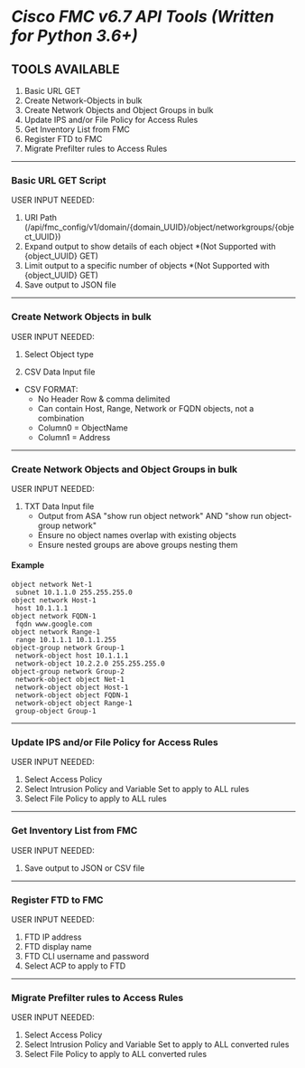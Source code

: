 # ***Cisco FMC v6.7 API Tools (Written for Python 3.6+)***

## **TOOLS AVAILABLE**
1. Basic URL GET
2. Create Network-Objects in bulk
3. Create Network Objects and Object Groups in bulk
4. Update IPS and/or File Policy for Access Rules
5. Get Inventory List from FMC
6. Register FTD to FMC
7. Migrate Prefilter rules to Access Rules


_____________________________________________________________________________________________
### **Basic URL GET Script**

USER INPUT NEEDED:
1. URI Path (/api/fmc_config/v1/domain/{domain_UUID}/object/networkgroups/{object_UUID})
2. Expand output to show details of each object *(Not Supported with {object_UUID} GET)
3. Limit output to a specific number of objects *(Not Supported with {object_UUID} GET)
4. Save output to JSON file


_____________________________________________________________________________________________
### **Create Network Objects in bulk**

USER INPUT NEEDED:
1. Select Object type

2. CSV Data Input file
  * CSV FORMAT:
    * No Header Row & comma delimited
    * Can contain Host, Range, Network or FQDN objects, not a combination
    * Column0 = ObjectName
    * Column1 = Address


_____________________________________________________________________________________________
### **Create Network Objects and Object Groups in bulk**

USER INPUT NEEDED:
1. TXT Data Input file
    * Output from ASA "show run object network" AND "show run object-group network"
    * Ensure no object names overlap with existing objects
    * Ensure nested groups are above groups nesting them
#### Example
```
object network Net-1
 subnet 10.1.1.0 255.255.255.0
object network Host-1
 host 10.1.1.1
object network FQDN-1
 fqdn www.google.com
object network Range-1
 range 10.1.1.1 10.1.1.255
object-group network Group-1
 network-object host 10.1.1.1
 network-object 10.2.2.0 255.255.255.0
object-group network Group-2
 network-object object Net-1
 network-object object Host-1
 network-object object FQDN-1
 network-object object Range-1
 group-object Group-1
```

_____________________________________________________________________________________________
### **Update IPS and/or File Policy for Access Rules**

USER INPUT NEEDED:
1. Select Access Policy
2. Select Intrusion Policy and Variable Set to apply to ALL rules
3. Select File Policy to apply to ALL rules

_____________________________________________________________________________________________
### **Get Inventory List from FMC**

USER INPUT NEEDED:
1. Save output to JSON or CSV file

_____________________________________________________________________________________________
### **Register FTD to FMC**

USER INPUT NEEDED:
1. FTD IP address
2. FTD display name
3. FTD CLI username and password
4. Select ACP to apply to FTD

_____________________________________________________________________________________________
### **Migrate Prefilter rules to Access Rules**

USER INPUT NEEDED:
1. Select Access Policy
2. Select Intrusion Policy and Variable Set to apply to ALL converted rules
3. Select File Policy to apply to ALL converted rules

